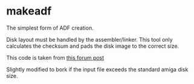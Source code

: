 makeadf
=======

The simplest form of ADF creation.

Disk layout must be handled by the assembler/linker.  This tool only calculates the checksum and pads the disk image to the correct size.

This code is taken from [this forum post](http://eab.abime.net/showpost.php?p=895070&postcount=6)

Slightly modified to bork if the input file exceeds the standard amiga disk size.

